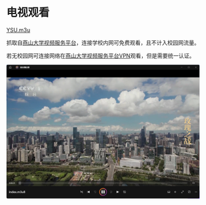 # 电视观看

[YSU.m3u ](./ysu.m3u)

抓取自[燕山大学视频服务平台](http://video.ysu.edu.cn/show)，连接学校内网可免费观看，且不计入校园网流量。

若无校园网可连接网络在[燕山大学视频服务平台VPN](http://video-ysu-edu-cn.vpn.ysu.edu.cn:8118/show)观看，但是需要统一认证。

![m3u_ysu](.\img\m3u_ysu.png)